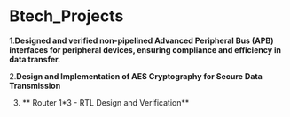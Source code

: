# Btech_Projects


1.**Designed and verified non-pipelined Advanced Peripheral Bus (APB) interfaces for peripheral devices, ensuring compliance and efficiency in data transfer.**

2.**Design and Implementation of AES Cryptography for Secure Data Transmission**

3. ** Router 1*3 - RTL Design and Verification**
